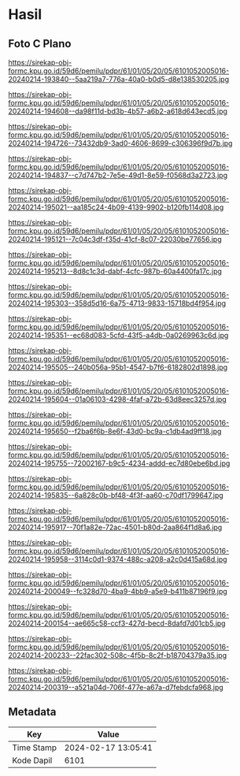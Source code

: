 # Hasil

## Foto C Plano

https://sirekap-obj-formc.kpu.go.id/59d6/pemilu/pdpr/61/01/05/20/05/6101052005016-20240214-193840--5aa219a7-776a-40a0-b0d5-d8e138530205.jpg

https://sirekap-obj-formc.kpu.go.id/59d6/pemilu/pdpr/61/01/05/20/05/6101052005016-20240214-194608--da98f11d-bd3b-4b57-a6b2-a618d643ecd5.jpg

https://sirekap-obj-formc.kpu.go.id/59d6/pemilu/pdpr/61/01/05/20/05/6101052005016-20240214-194726--73432db9-3ad0-4606-8699-c306396f9d7b.jpg

https://sirekap-obj-formc.kpu.go.id/59d6/pemilu/pdpr/61/01/05/20/05/6101052005016-20240214-194837--c7d747b2-7e5e-49d1-8e59-f0568d3a2723.jpg

https://sirekap-obj-formc.kpu.go.id/59d6/pemilu/pdpr/61/01/05/20/05/6101052005016-20240214-195021--aa185c24-4b09-4139-9902-b120fb114d08.jpg

https://sirekap-obj-formc.kpu.go.id/59d6/pemilu/pdpr/61/01/05/20/05/6101052005016-20240214-195121--7c04c3df-f35d-41cf-8c07-22030be77656.jpg

https://sirekap-obj-formc.kpu.go.id/59d6/pemilu/pdpr/61/01/05/20/05/6101052005016-20240214-195213--8d8c1c3d-dabf-4cfc-987b-60a4400fa17c.jpg

https://sirekap-obj-formc.kpu.go.id/59d6/pemilu/pdpr/61/01/05/20/05/6101052005016-20240214-195303--358d5d16-6a75-4713-9833-15718bd4f954.jpg

https://sirekap-obj-formc.kpu.go.id/59d6/pemilu/pdpr/61/01/05/20/05/6101052005016-20240214-195351--ec68d083-5cfd-43f5-a4db-0a0269963c6d.jpg

https://sirekap-obj-formc.kpu.go.id/59d6/pemilu/pdpr/61/01/05/20/05/6101052005016-20240214-195505--240b056a-95b1-4547-b7f6-6182802d1898.jpg

https://sirekap-obj-formc.kpu.go.id/59d6/pemilu/pdpr/61/01/05/20/05/6101052005016-20240214-195604--01a06103-4298-4faf-a72b-63d8eec3257d.jpg

https://sirekap-obj-formc.kpu.go.id/59d6/pemilu/pdpr/61/01/05/20/05/6101052005016-20240214-195650--f2ba6f6b-8e6f-43d0-bc9a-c1db4ad9ff18.jpg

https://sirekap-obj-formc.kpu.go.id/59d6/pemilu/pdpr/61/01/05/20/05/6101052005016-20240214-195755--72002167-b9c5-4234-addd-ec7d80ebe6bd.jpg

https://sirekap-obj-formc.kpu.go.id/59d6/pemilu/pdpr/61/01/05/20/05/6101052005016-20240214-195835--6a828c0b-bf48-4f3f-aa60-c70df1799647.jpg

https://sirekap-obj-formc.kpu.go.id/59d6/pemilu/pdpr/61/01/05/20/05/6101052005016-20240214-195917--70f1a82e-72ac-4501-b80d-2aa864f1d8a6.jpg

https://sirekap-obj-formc.kpu.go.id/59d6/pemilu/pdpr/61/01/05/20/05/6101052005016-20240214-195958--3114c0d1-9374-488c-a208-a2c0d415a68d.jpg

https://sirekap-obj-formc.kpu.go.id/59d6/pemilu/pdpr/61/01/05/20/05/6101052005016-20240214-200049--fc328d70-4ba9-4bb9-a5e9-b411b87196f9.jpg

https://sirekap-obj-formc.kpu.go.id/59d6/pemilu/pdpr/61/01/05/20/05/6101052005016-20240214-200154--ae665c58-ccf3-427d-becd-8dafd7d01cb5.jpg

https://sirekap-obj-formc.kpu.go.id/59d6/pemilu/pdpr/61/01/05/20/05/6101052005016-20240214-200233--22fac302-508c-4f5b-8c2f-b18704379a35.jpg

https://sirekap-obj-formc.kpu.go.id/59d6/pemilu/pdpr/61/01/05/20/05/6101052005016-20240214-200319--a521a04d-706f-477e-a67a-d7febdcfa968.jpg


## Metadata

| Key        | Value               |
| ---------- | ------------------- |
| Time Stamp | 2024-02-17 13:05:41 |
| Kode Dapil | 6101                |



